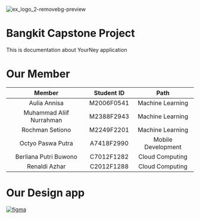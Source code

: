 ![ex_logo_2-removebg-preview](https://user-images.githubusercontent.com/52117843/172763987-bba730d3-4ab3-45d0-a656-2c3f4b253a3b.png)
# Bangkit Capstone Project
This is documentation about YourNey application
# Our Member
|            Member           | Student ID |        Path        |
| :-------------------------: | :--------: | :----------------: |
|        Aulia Annisa         | M2006F0541 |  Machine Learning  |
|   Muhammad Aliif Nurrahman  | M2388F2943 |  Machine Learning  |
|       Rochman Setiono       | M2249F2201 |  Machine Learning  |
|      Octyo Paswa Putra      | A7418F2990 | Mobile Development |
|    Berliana Putri Buwono    | C7012F1282 |   Cloud Computing  |
|        Renaldi Azhar        | C2012F1288 |   Cloud Computing  |
# Our Design app
[![figma](https://img.shields.io/badge/Figma-Our%20Design-success)](https://www.figma.com/file/XX8rOGgty7gRRNtktFIL9U/YourNey?node-id=0%3A1)
